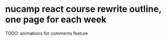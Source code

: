 # nucamp react course rewrite outline, one page for each week

TODO:
animations for comments feature
